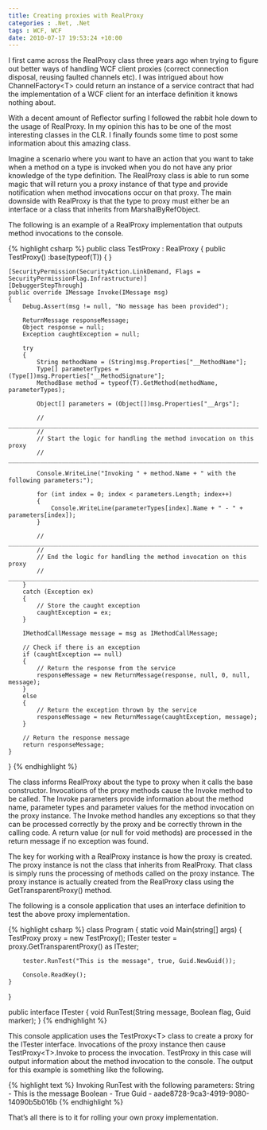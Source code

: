 ```yaml
---
title: Creating proxies with RealProxy
categories : .Net, .Net
tags : WCF, WCF
date: 2010-07-17 19:53:24 +10:00
---
```


I first came across the RealProxy class three years ago when trying to figure out better ways of handling WCF client proxies (correct connection disposal, reusing faulted channels etc). I was intrigued about how ChannelFactory&lt;T&gt; could return an instance of a service contract that had the implementation of a WCF client for an interface definition it knows nothing about.   

With a decent amount of Reflector surfing I followed the rabbit hole down to the usage of RealProxy. In my opinion this has to be one of the most interesting classes in the CLR. I finally founds some time to post some information about this amazing class.   

Imagine a scenario where you want to have an action that you want to take when a method on a type is invoked when you do not have any prior knowledge of the type definition. The RealProxy class is able to run some magic that will return you a proxy instance of that type and provide notification when method invocations occur on that proxy. The main downside with RealProxy is that the type to proxy must either be an interface or a class that inherits from MarshalByRefObject.  

<!--more-->

The following is an example of a RealProxy implementation that outputs method invocations to the console.  

{% highlight csharp %}
public class TestProxy<T> : RealProxy
{
    public TestProxy()
        :base(typeof(T))
    {
    }

    [SecurityPermission(SecurityAction.LinkDemand, Flags = SecurityPermissionFlag.Infrastructure)]
    [DebuggerStepThrough]
    public override IMessage Invoke(IMessage msg)
    {
        Debug.Assert(msg != null, "No message has been provided");

        ReturnMessage responseMessage;
        Object response = null;
        Exception caughtException = null;

        try
        {
            String methodName = (String)msg.Properties["__MethodName"];
            Type[] parameterTypes = (Type[])msg.Properties["__MethodSignature"];
            MethodBase method = typeof(T).GetMethod(methodName, parameterTypes);

            Object[] parameters = (Object[])msg.Properties["__Args"];

            // ______________________________________________________________________________
            //
            // Start the logic for handling the method invocation on this proxy
            // ______________________________________________________________________________

            Console.WriteLine("Invoking " + method.Name + " with the following parameters:");

            for (int index = 0; index < parameters.Length; index++)
            {
                Console.WriteLine(parameterTypes[index].Name + " - " + parameters[index]);
            }

            // ______________________________________________________________________________
            //
            // End the logic for handling the method invocation on this proxy
            // ______________________________________________________________________________
        }
        catch (Exception ex)
        {
            // Store the caught exception
            caughtException = ex;
        }

        IMethodCallMessage message = msg as IMethodCallMessage;

        // Check if there is an exception
        if (caughtException == null)
        {
            // Return the response from the service
            responseMessage = new ReturnMessage(response, null, 0, null, message);
        }
        else
        {
            // Return the exception thrown by the service
            responseMessage = new ReturnMessage(caughtException, message);
        }

        // Return the response message
        return responseMessage;
    }
}
{% endhighlight %}

The class informs RealProxy about the type to proxy when it calls the base constructor. Invocations of the proxy methods cause the Invoke method to be called. The Invoke parameters provide information about the method name, parameter types and parameter values for the method invocation on the proxy instance. The Invoke method handles any exceptions so that they can be processed correctly by the proxy and be correctly thrown in the calling code. A return value (or null for void methods) are processed in the return message if no exception was found.

The key for working with a RealProxy instance is how the proxy is created. The proxy instance is not the class that inherits from RealProxy. That class is simply runs the processing of methods called on the proxy instance. The proxy instance is actually created from the RealProxy class using the GetTransparentProxy() method. 

The following is a console application that uses an interface definition to test the above proxy implementation.

{% highlight csharp %}
class Program
{
    static void Main(string[] args)
    {
        TestProxy<ITester> proxy = new TestProxy<ITester>();
        ITester tester = proxy.GetTransparentProxy() as ITester;

        tester.RunTest("This is the message", true, Guid.NewGuid());

        Console.ReadKey();
    }
}

public interface ITester
{
    void RunTest(String message, Boolean flag, Guid marker);
}
{% endhighlight %}

This console application uses the TestProxy&lt;T&gt; class to create a proxy for the ITester interface. Invocations of the proxy instance then cause TestProxy&lt;T&gt;.Invoke to process the invocation. TestProxy in this case will output information about the method invocation to the console. The output for this example is something like the following.
    
{% highlight text %}
Invoking RunTest with the following parameters:
String - This is the message
Boolean - True
Guid - aade8728-9ca3-4919-9080-14090b5b016b
{% endhighlight %}

That’s all there is to it for rolling your own proxy implementation.
